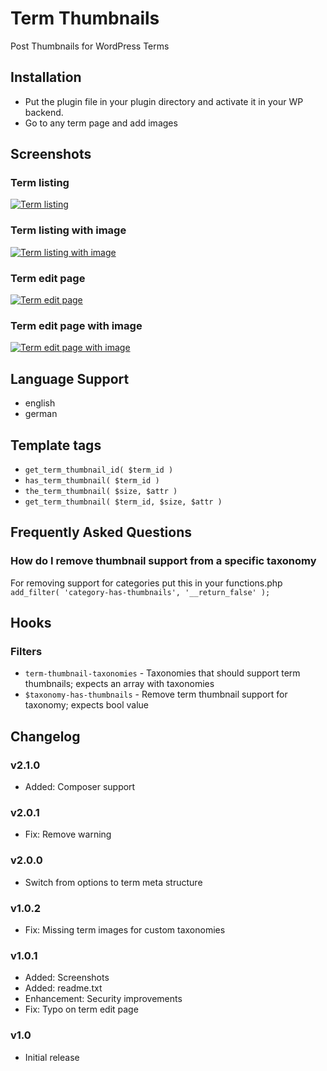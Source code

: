 Term Thumbnails
===============

Post Thumbnails for WordPress Terms

## Installation

* Put the plugin file in your plugin directory and activate it in your WP backend.
* Go to any term page and add images

## Screenshots

### Term listing
[![Term listing](https://raw.github.com/Horttcore/Term-Thumbnails/master/screenshot-1.png)](https://raw.github.com/Horttcore/Term-Thumbnails/master/screenshot-1.png)

### Term listing with image
[![Term listing with image](https://raw.github.com/Horttcore/Term-Thumbnails/master/screenshot-2.png)](https://raw.github.com/Horttcore/Term-Thumbnails/master/screenshot-2.png)

### Term edit page
[![Term edit page](https://raw.github.com/Horttcore/Term-Thumbnails/master/screenshot-3.png)](https://raw.github.com/Horttcore/Term-Thumbnails/master/screenshot-3.png)

### Term edit page with image
[![Term edit page with image](https://raw.github.com/Horttcore/Term-Thumbnails/master/screenshot-4.png)](https://raw.github.com/Horttcore/Term-Thumbnails/master/screenshot-4.png)

## Language Support

* english
* german

## Template tags

* `get_term_thumbnail_id( $term_id )`
* `has_term_thumbnail( $term_id )`
* `the_term_thumbnail( $size, $attr )`
* `get_term_thumbnail( $term_id, $size, $attr )`

## Frequently Asked Questions

### How do I remove thumbnail support from a specific taxonomy

For removing support for categories put this in your functions.php
`add_filter( 'category-has-thumbnails', '__return_false' );`

## Hooks

### Filters

* `term-thumbnail-taxonomies` - Taxonomies that should support term thumbnails; expects an array with taxonomies
* `$taxonomy-has-thumbnails` - Remove term thumbnail support for taxonomy; expects bool value

## Changelog

### v2.1.0

* Added: Composer support

### v2.0.1

* Fix: Remove warning

### v2.0.0

* Switch from options to term meta structure

### v1.0.2

* Fix: Missing term images for custom taxonomies

### v1.0.1

* Added: Screenshots
* Added: readme.txt
* Enhancement: Security improvements
* Fix: Typo on term edit page

### v1.0

* Initial release
